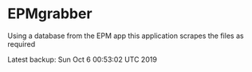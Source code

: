 # EPMgrabber
Using a database from the EPM app this application scrapes the files as required


Latest backup: Sun Oct 6 00:53:02 UTC 2019
